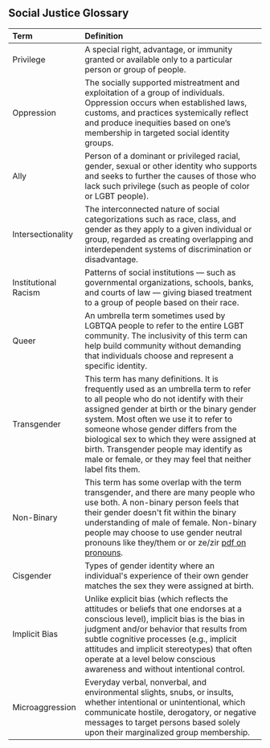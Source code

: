 ## Social Justice Glossary

| Term | Definition |
| :-- | :-- |
| Privilege | A special right, advantage, or immunity granted or available only to a particular person or group of people. |
| Oppression | The socially supported mistreatment and exploitation of a group of individuals. Oppression occurs when established laws, customs, and practices systemically reflect and produce inequities based on one’s membership in targeted social identity groups. |
| Ally | Person of a dominant or privileged racial, gender, sexual or other identity who supports and seeks to further the causes of those who lack such privilege (such as people of color or LGBT people). |
| Intersectionality | The interconnected nature of social categorizations such as race, class, and gender as they apply to a given individual or group, regarded as creating overlapping and interdependent systems of discrimination or disadvantage. |
| Institutional Racism | Patterns of social institutions — such as governmental organizations, schools, banks, and courts of law — giving biased treatment to a group of people based on their race. |
| Queer | An umbrella term sometimes used by LGBTQA people to refer to the entire LGBT community. The inclusivity of this term can help build community without demanding that individuals choose and represent a specific identity. |
| Transgender | This term has many definitions. It is frequently used as an umbrella term to refer to all people who do not identify with their assigned gender at birth or the binary gender system. Most often we use it to refer to someone whose gender differs from the biological sex to which they were assigned at birth. Transgender people may identify as male or female, or they may feel that neither label fits them. |
| Non-Binary | This term has some overlap with the term transgender, and there are many people who use both. A non-binary person feels that their gender doesn't fit within the binary understanding of male of female. Non-binary people may choose to use gender neutral pronouns like they/them or or ze/zir [pdf on pronouns](https://www.ccsu.edu/lgbt/files/PreferredGenderPronounsForFaculty.pdf). |
| Cisgender | Types of gender identity where an individual's experience of their own gender matches the sex they were assigned at birth. |
| Implicit Bias | Unlike explicit bias (which reflects the attitudes or beliefs that one endorses at a conscious level), implicit bias is the bias in judgment and/or behavior that results from subtle cognitive processes (e.g., implicit attitudes and implicit stereotypes) that often operate at a level below conscious awareness and without intentional control. |
| Microaggression | Everyday verbal, nonverbal, and environmental slights, snubs, or insults, whether intentional or unintentional, which communicate hostile, derogatory, or negative messages to target persons based solely upon their marginalized group membership. |
